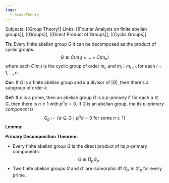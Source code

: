 ```yaml
---
tags:
  - GroupTheory
---
```

Subjects: [[Group Theory]]
Links: [[Fourier Analysis on finite abelian groups]], [[Groups]], [[Direct Product of Groups]], [[Cyclic Groups]]

**Th:** Every finite abelian group $G$ it can be decomposed as the product of cyclic groups: $$G \cong C(m_1)\times \dots \times C(m_n) $$where each $C(m_i)$ is the cyclic group of order $m_i$, and $m_i \mid m_{i+1}$ for each $i = 1, \dots, n$.

**Cor:** If $G$ is a finite abelian group and $k$ a divisor of $|G|$, then there's a subgroup of order $k$.

**Def:** If $p$ is a prime, then an abelian group $G$ is a *$p$-primary* if for each $a\in G$, then there is $n \ge 1$ with $p^n a = 0$.  If $G$ is an abelian group, the its $p$-*primary component* is $$G_p:= \{ a \in G \mid p^n a = 0 \text{ for some } n \ge 1\}$$
**Lemma:** 

**Primary Decomposition Theorem:** 
- Every finite abelian group $G$ is the direct product of its $p$-primary components: $$G \cong \prod_{p} G_p$$
- Two finite abelian groups $G$ and $G'$ are isomorphic iff $G_p \cong G'_p$ for every prime.

